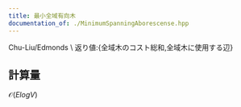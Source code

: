 ```yaml
---
title: 最小全域有向木
documentation_of: ./MinimumSpanningAborescense.hpp
---
```

Chu-Liu/Edmonds \\
返り値:{全域木のコスト総和,全域木に使用する辺}
## 計算量
$\mathcal{O}(E log V)$